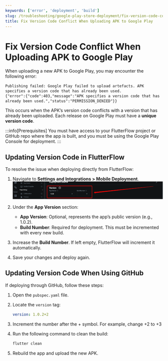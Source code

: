 ```yaml
---
keywords: ['error', 'deployment', 'build']
slug: /troubleshooting/google-play-store-deployment/fix-version-code-conflict-apk-upload
title: Fix Version Code Conflict When Uploading APK to Google Play
---
```


# Fix Version Code Conflict When Uploading APK to Google Play

When uploading a new APK to Google Play, you may encounter the following error:

```text
Publishing failed: Google Play failed to upload artefacts. APK specifies a version code that has already been used.
{"error":{"code":403,"message":"APK specifies a version code that has already been used.","status":"PERMISSION_DENIED"}}
```

This occurs when the APK’s version code conflicts with a version that has already been uploaded. Each release on Google Play must have a **unique version code**.

:::info[Prerequisites]
You must have access to your FlutterFlow project or GitHub repo where the app is built, and you must be using the Google Play Console for deployment.
:::

## Updating Version Code in FlutterFlow

To resolve the issue when deploying directly from FlutterFlow:

   1. Navigate to **Settings and Integrations > Mobile Deployment**.
      ![](../assets/20250430121158393454.png)

   2. Under the **App Version** section:
      - **App Version**: Optional, represents the app’s public version (e.g., 1.0.2).
      - **Build Number**: Required for deployment. This must be incremented with every new build.

   3. Increase the **Build Number**. If left empty, FlutterFlow will increment it automatically.

   4. Save your changes and deploy again.

## Updating Version Code When Using GitHub

   If deploying through GitHub, follow these steps:

   1. Open the `pubspec.yaml` file.
   2. Locate the `version` tag:
      ```yaml
      version: 1.0.2+2
   3. Increment the number after the + symbol. For example, change +2 to +3

   4. Run the following command to clean the build:
      ```js
      flutter clean
      ```

   5. Rebuild the app and upload the new APK.